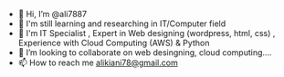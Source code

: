 - 👋 Hi, I’m @ali7887
- 👀 I'm still learning and researching in IT/Computer field
- 🌱 I'm IT Specialist , Expert in Web designing (wordpress, html, css) , Experience with Cloud Computing (AWS) & Python
- 💞️ I’m looking to collaborate on web desingning, cloud computing....
- 📫 How to reach me alikiani78@gmail.com

<!---
ali7887/ali7887 is a ✨ special ✨ repository because its `README.md` (this file) appears on your GitHub profile.
You can click the Preview link to take a look at your changes.
--->
